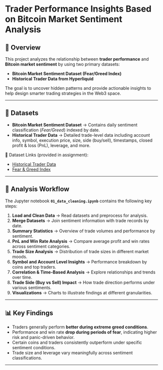 # Trader Performance Insights Based on Bitcoin Market Sentiment Analysis  

## 📌 Overview  
This project analyzes the relationship between **trader performance** and **Bitcoin market sentiment** by using two primary datasets:  

- **Bitcoin Market Sentiment Dataset (Fear/Greed Index)**  
- **Historical Trader Data from Hyperliquid**  

The goal is to uncover hidden patterns and provide actionable insights to help design smarter trading strategies in the Web3 space.  

---

## 📑 Datasets  
- **Bitcoin Market Sentiment Dataset** → Contains daily sentiment classification (*Fear/Greed*) indexed by date.  
- **Historical Trader Data** → Detailed trade-level data including account info, symbol, execution price, size, side (buy/sell), timestamps, closed profit & loss (PnL), leverage, and more.  

📂 Dataset Links (provided in assignment):  
- [Historical Trader Data](https://drive.google.com/file/d/1IAfLZwu6rJzyWKgBToqwSmmVYU6VbjVs/view?usp=sharing)  
- [Fear & Greed Index](https://drive.google.com/file/d/1PgQC0tO8XN-wqkNyghWc_-mnrYv_nhSf/view?usp=sharing)  

---

## 🔄 Analysis Workflow  
The Jupyter notebook **`01_data_cleaning.ipynb`** contains the following key steps:  

1. **Load and Clean Data** → Read datasets and preprocess for analysis.  
2. **Merge Datasets** → Join sentiment information with trade records by date.  
3. **Summary Statistics** → Overview of trade volumes and performance by sentiment.  
4. **PnL and Win Rate Analysis** → Compare average profit and win rates across sentiment categories.  
5. **Trade Size Analysis** → Distribution of trade sizes in different market moods.  
6. **Symbol and Account Level Insights** → Performance breakdown by coins and top traders.  
7. **Correlation & Time-Based Analysis** → Explore relationships and trends over time.  
8. **Trade Side (Buy vs Sell) Impact** → How trade direction performs under various sentiments.  
9. **Visualizations** → Charts to illustrate findings at different granularities.  

---

## 📊 Key Findings  
- Traders generally perform **better during extreme greed conditions**.  
- Performance and win rate **drop during periods of fear**, indicating higher risk and panic-driven behavior.  
- Certain coins and traders consistently outperform under specific sentiment conditions.  
- Trade size and leverage vary meaningfully across sentiment classifications.  

---
